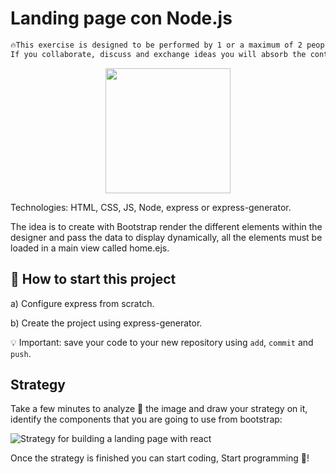 <!-- hide -->
# Landing page con Node.js
<!-- endhide -->

```txt
🔥This exercise is designed to be performed by 1 or a maximum of 2 people.
If you collaborate, discuss and exchange ideas you will absorb the content more quickly.
```

<p align="center">
  <img height="200" src="https://github.com/breatheco-de/exercise-landing-page-with-react/blob/master/preview.gif?raw=true" />
</p>

Technologies: HTML, CSS, JS, Node, express or express-generator.

The idea is to create with Bootstrap render the different elements within the designer and pass the data to display dynamically, all the elements must be loaded in a main view called home.ejs.

<onlyfor saas="false" withBanner="false">

## 🌱 How to start this project

a) Configure express from scratch.

b) Create the project using express-generator.

💡 Important: save your code to your new repository using `add`, `commit` and `push`.

</onlyfor>

## Strategy

Take a few minutes to analyze 🤯 the image and draw your strategy on it, identify the components that you are going to use from bootstrap:

![Strategy for building a landing page with react](https://github.com/breatheco-de/exercise-landing-page-with-react/blob/master/strategy.gif?raw=true)

Once the strategy is finished you can start coding,
Start programming 🎊!
